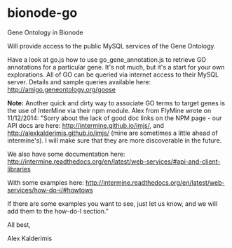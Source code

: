bionode-go
==========

Gene Ontology in Bionode

Will provide access to the public MySQL services of the Gene Ontology.

Have a look at go.js how to use go\_gene\_annotation.js to retrieve GO annotations for a particular gene. It's not much, but it's a start for your own explorations. All of GO can be queried via internet access to their MySQL server. Details and sample queries available here: http://amigo.geneontology.org/goose
<br>

<b>Note:</b> Another quick and dirty way to associate GO terms to target genes is the use of InterMine via their npm module. Alex from FlyMine wrote on 11/12/2014: "Sorry about the lack of good doc links on the NPM page - our API docs
are here: http://intermine.github.io/imjs/, and http://alexkalderimis.github.io/imjs/ (mine are sometimes
a little ahead of intermine's). I will make sure that they are more
discoverable in the future.

We also have some documentation here:
http://intermine.readthedocs.org/en/latest/web-services/#api-and-client-libraries

With some examples here:
http://intermine.readthedocs.org/en/latest/web-services/how-do-i/#howtows

If there are some examples you want to see, just let us know, and we
will add them to the how-do-I section."

All best,

Alex Kalderimis
